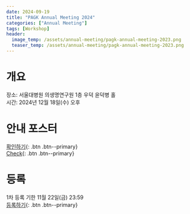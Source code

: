 ```yaml
---
date: 2024-09-19
title: "PAGK Annual Meeting 2024"
categories: ["Annual Meeting"]
tags: [Workshop]
header:
  image_temp: /assets/annual-meeting/pagk-annual-meeting-2023.png
  teaser_temp: /assets/annual-meeting/pagk-annual-meeting-2023.png
---
```


# 개요

장소: 서울대병원 의생명연구원 1층 우덕 윤덕병 홀\
시간: 2024년 12월 18일(수) 오후

# 안내 포스터
[확인하기](/assets/annual-meeting/2024-PAGK-KOR.pdf){: .btn .btn--primary}\
[Check](/assets/annual-meeting/2024-PAGK-ENG.pdf){: .btn .btn--primary}

# 등록
1차 등록 기한 11월 22일(금) 23:59 \
[등록하기](https://forms.gle/PwuUYZC4SQ4j4GKo7){: .btn .btn--primary}
